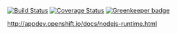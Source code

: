 [![Build Status](https://travis-ci.org/nodeshift/nodejs-rest-http-redhat.svg?branch=master)](https://travis-ci.org/nodeshift/nodejs-rest-http-redhat) [![Coverage Status](https://coveralls.io/repos/github/nodeshift/nodejs-rest-http-redhat/badge.svg?branch=master)](https://coveralls.io/github/nodeshift/nodejs-rest-http-redhat?branch=master) [![Greenkeeper badge](https://badges.greenkeeper.io/nodeshift/nodejs-rest-http-redhat.svg)](https://greenkeeper.io/)


http://appdev.openshift.io/docs/nodejs-runtime.html
